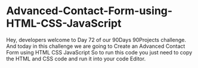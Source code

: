 # Advanced-Contact-Form-using-HTML-CSS-JavaScript
Hey, developers welcome to Day 72 of our 90Days 90Projects challenge. And today in this challenge we are going to Create an Advanced Contact Form using HTML CSS JavaScript  So to run this code you just need to copy the HTML and CSS code and run it into your code Editor. 
